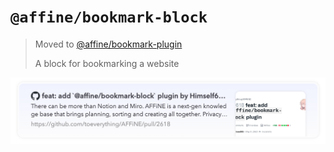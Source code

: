 # `@affine/bookmark-block`

> Moved to [@affine/bookmark-plugin](../bookmark)
>
> A block for bookmarking a website

![preview](assets/preview.png)
